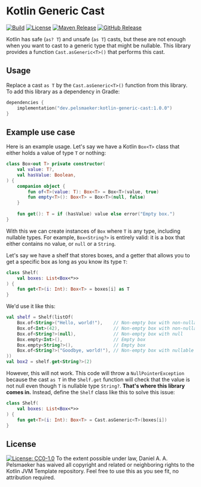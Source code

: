 # Kotlin Generic Cast
[![Build][github-build-badge]][github-build]
[![License][license-badge]][license]
[![Maven Release][maven-release-badge]][maven-release]
[![GitHub Release][github-release-badge]][github-release]

Kotlin has safe (`as? T`) and unsafe (`as T`) casts, but these are not enough when you want to cast to a generic type that might be nullable. This library provides a function `Cast.asGeneric<T>()` that performs this cast.

## Usage
Replace a cast `as T` by the `Cast.asGeneric<T>()` function from this library.  To add this library as a dependency in Gradle:

```kotlin
dependencies {
    implementation("dev.pelsmaeker:kotlin-generic-cast:1.0.0")
}
```


## Example use case
Here is an example usage. Let's say we have a Kotlin `Box<T>` class that either holds a value of type `T` or nothing:

```kotlin
class Box<out T> private constructor(
    val value: T?,
    val hasValue: Boolean,
) {
    companion object {
        fun of<T>(value: T): Box<T> = Box<T>(value, true)
        fun empty<T>(): Box<T> = Box<T>(null, false)
    }
    
    fun get(): T = if (hasValue) value else error("Empty box.")
}
```

With this we can create instances of `Box` where `T` is any type, including nullable types. For example, `Box<String?>` is entirely valid: it is a box that either contains no value, or `null` or a `String`.

Let's say we have a shelf that stores boxes, and a getter that allows you to get a specific box as long as you know its type `T`:

```kotlin
class Shelf(
    val boxes: List<Box<*>>
) {
    fun get<T>(i: Int): Box<T> = boxes[i] as T
}
```

We'd use it like this:

```kotlin
val shelf = Shelf(listOf(
    Box.of<String>("Hello, world!"),    // Non-empty box with non-nullable String
    Box.of<Int>(42),                    // Non-empty box with non-nullable Int
    Box.of<String?>(null),              // Non-empty box with null
    Box.empty<Int>(),                   // Empty box
    Box.empty<String?>(),               // Empty box
    Box.of<String?>("Goodbye, world!"), // Non-empty box with nullable String
))
val box2 = shelf.get<String?>(2)
```

However, this will not work. This code will throw a `NullPointerException` because the cast `as T` in the `Shelf.get` function will check that the value is not null even though `T` is nullable type `String?`. **That's where this library comes in.** Instead, define the `Shelf` class like this to solve this issue:

```kotlin
class Shelf(
    val boxes: List<Box<*>>
) {
    fun get<T>(i: Int): Box<T> = Cast.asGeneric<T>(boxes[i])
}
```



## License
[![License: CC0-1.0](https://licensebuttons.net/p/zero/1.0/88x31.png)](http://creativecommons.org/publicdomain/zero/1.0/)
To the extent possible under law, Daniel A. A. Pelsmaeker has waived all copyright and related or neighboring rights to the Kotlin JVM Template repository. Feel free to use this as you see fit, no attribution required.


[github-build-badge]: https://github.com/Virtlink/kotlin-generic-cast/actions/workflows/build.yaml/badge.svg
[github-build]: https://github.com/Virtlink/kotlin-generic-cast/actions
[license-badge]: https://img.shields.io/github/license/Virtlink/kotlin-generic-cast
[license]: https://github.com/Virtlink/kotlin-generic-cast/blob/main/LICENSE
[maven-release-badge]: https://img.shields.io/maven-central/v/dev.pelsmaeker/kotlin-generic-cast
[maven-release]: https://mvnrepository.com/artifact/dev.pelsmaeker/kotlin-generic-cast
[github-release-badge]: https://img.shields.io/github/v/release/Virtlink/kotlin-generic-cast
[github-release]: https://github.com/Virtlink/kotlin-generic-cast/releases
